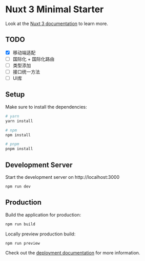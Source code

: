 # Nuxt 3 Minimal Starter

Look at the [Nuxt 3 documentation](https://nuxt.com/docs/getting-started/introduction) to learn more.

## TODO

- [x] 移动端适配
- [ ] 国际化 + 国际化路由
- [ ] 类型添加
- [ ] 接口统一方法
- [ ] UI库

## Setup

Make sure to install the dependencies:

```bash
# yarn
yarn install

# npm
npm install

# pnpm
pnpm install
```

## Development Server

Start the development server on http://localhost:3000

```bash
npm run dev
```

## Production

Build the application for production:

```bash
npm run build
```

Locally preview production build:

```bash
npm run preview
```

Check out the [deployment documentation](https://nuxt.com/docs/getting-started/deployment) for more information.

